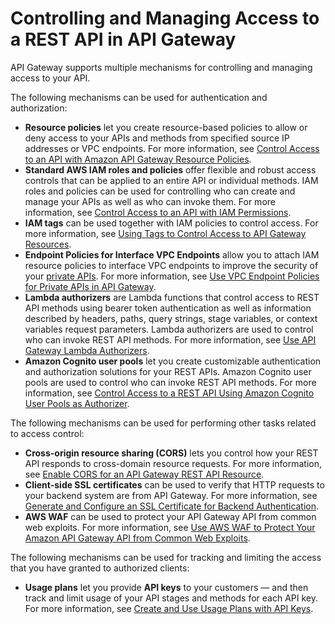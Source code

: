 # Controlling and Managing Access to a REST API in API Gateway<a name="apigateway-control-access-to-api"></a>

API Gateway supports multiple mechanisms for controlling and managing access to your API\.

The following mechanisms can be used for authentication and authorization:
+ **Resource policies** let you create resource\-based policies to allow or deny access to your APIs and methods from specified source IP addresses or VPC endpoints\. For more information, see [Control Access to an API with Amazon API Gateway Resource Policies](apigateway-resource-policies.md)\.
+ **Standard AWS IAM roles and policies** offer flexible and robust access controls that can be applied to an entire API or individual methods\. IAM roles and policies can be used for controlling who can create and manage your APIs as well as who can invoke them\. For more information, see [Control Access to an API with IAM Permissions](permissions.md)\.
+ **IAM tags** can be used together with IAM policies to control access\. For more information, see [Using Tags to Control Access to API Gateway Resources](apigateway-tagging-iam-policy.md)\.
+ **Endpoint Policies for Interface VPC Endpoints** allow you to attach IAM resource policies to interface VPC endpoints to improve the security of your [private APIs](https://docs.aws.amazon.com/apigateway/latest/developerguide/apigateway-private-apis.html)\. For more information, see [Use VPC Endpoint Policies for Private APIs in API Gateway](apigateway-vpc-endpoint-policies.md)\.
+ **Lambda authorizers** are Lambda functions that control access to REST API methods using bearer token authentication as well as information described by headers, paths, query strings, stage variables, or context variables request parameters\. Lambda authorizers are used to control who can invoke REST API methods\. For more information, see [Use API Gateway Lambda Authorizers](apigateway-use-lambda-authorizer.md)\.
+ **Amazon Cognito user pools** let you create customizable authentication and authorization solutions for your REST APIs\. Amazon Cognito user pools are used to control who can invoke REST API methods\. For more information, see [Control Access to a REST API Using Amazon Cognito User Pools as Authorizer](apigateway-integrate-with-cognito.md)\.

The following mechanisms can be used for performing other tasks related to access control:
+ **Cross\-origin resource sharing \(CORS\)** lets you control how your REST API responds to cross\-domain resource requests\. For more information, see [Enable CORS for an API Gateway REST API Resource](how-to-cors.md)\.
+ **Client\-side SSL certificates** can be used to verify that HTTP requests to your backend system are from API Gateway\. For more information, see [Generate and Configure an SSL Certificate for Backend Authentication](getting-started-client-side-ssl-authentication.md)\.
+ **AWS WAF** can be used to protect your API Gateway API from common web exploits\. For more information, see [Use AWS WAF to Protect Your Amazon API Gateway API from Common Web Exploits](apigateway-control-access-aws-waf.md)\.

The following mechanisms can be used for tracking and limiting the access that you have granted to authorized clients:
+ **Usage plans** let you provide **API keys** to your customers — and then track and limit usage of your API stages and methods for each API key\. For more information, see [Create and Use Usage Plans with API Keys](api-gateway-api-usage-plans.md)\.
